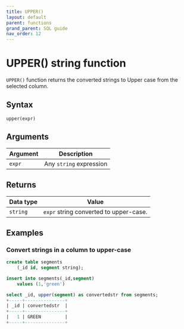 ```yaml
---
title: UPPER()
layout: default
parent: functions
grand_parent: SQL guide
nav_order: 12
---
```


# UPPER() string function

`UPPER()` function returns the converted strings to Upper case from the selected column.

## Syntax

```
upper(expr)
```

## Arguments

| Argument | Description |
|---|---|
| `expr` | Any `string` expression |

## Returns

| Data type | Value |
|---|---|
| `string` | `expr` string converted to upper-case. |


## Examples

### Convert strings in a column to upper-case

```sql
create table segments
    (_id id, segment string);

insert into segments(_id,segment)
    values (1,'green')

select _id, upper(segment) as convertedstr from segments;
+-----+---------------+
| _id | convertedstr  |
+-----+---------------+
|   1 | GREEN         |
+-----+---------------+
```
